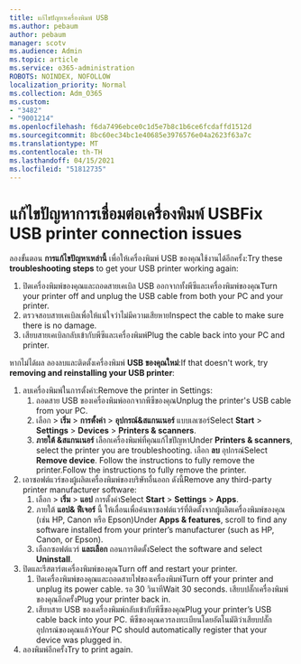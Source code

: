 ```yaml
---
title: แก้ไขปัญหาเครื่องพิมพ์ USB
ms.author: pebaum
author: pebaum
manager: scotv
ms.audience: Admin
ms.topic: article
ms.service: o365-administration
ROBOTS: NOINDEX, NOFOLLOW
localization_priority: Normal
ms.collection: Adm_O365
ms.custom:
- "3482"
- "9001214"
ms.openlocfilehash: f6da7496ebce0c1d5e7b8c1b6ce6fcdaffd1512d
ms.sourcegitcommit: 8bc60ec34bc1e40685e3976576e04a2623f63a7c
ms.translationtype: MT
ms.contentlocale: th-TH
ms.lasthandoff: 04/15/2021
ms.locfileid: "51812735"
---
```

# <a name="fix-usb-printer-connection-issues"></a><span data-ttu-id="b265d-102">แก้ไขปัญหาการเชื่อมต่อเครื่องพิมพ์ USB</span><span class="sxs-lookup"><span data-stu-id="b265d-102">Fix USB printer connection issues</span></span>

<span data-ttu-id="b265d-103">ลองขั้นตอน **การแก้ไขปัญหาเหล่านี้** เพื่อให้เครื่องพิมพ์ USB ของคุณใช้งานได้อีกครั้ง:</span><span class="sxs-lookup"><span data-stu-id="b265d-103">Try these **troubleshooting steps** to get your USB printer working again:</span></span>

1. <span data-ttu-id="b265d-104">ปิดเครื่องพิมพ์ของคุณและถอดสายเคเบิล USB ออกจากทั้งพีซีและเครื่องพิมพ์ของคุณ</span><span class="sxs-lookup"><span data-stu-id="b265d-104">Turn your printer off and unplug the USB cable from both your PC and your printer.</span></span>
2. <span data-ttu-id="b265d-105">ตรวจสอบสายเคเบิลเพื่อให้แน่ใจว่าไม่มีความเสียหาย</span><span class="sxs-lookup"><span data-stu-id="b265d-105">Inspect the cable to make sure there is no damage.</span></span>
3. <span data-ttu-id="b265d-106">เสียบสายเคเบิลกลับเข้ากับพีซีและเครื่องพิมพ์</span><span class="sxs-lookup"><span data-stu-id="b265d-106">Plug the cable back into your PC and printer.</span></span>

<span data-ttu-id="b265d-107">หากไม่ได้ผล ลองลบและติดตั้งเครื่องพิมพ์ **USB ของคุณใหม่**:</span><span class="sxs-lookup"><span data-stu-id="b265d-107">If that doesn't work, try **removing and reinstalling your USB printer**:</span></span>

1. <span data-ttu-id="b265d-108">ลบเครื่องพิมพ์ในการตั้งค่า:</span><span class="sxs-lookup"><span data-stu-id="b265d-108">Remove the printer in Settings:</span></span>
    1. <span data-ttu-id="b265d-109">ถอดสาย USB ของเครื่องพิมพ์ออกจากพีซีของคุณ</span><span class="sxs-lookup"><span data-stu-id="b265d-109">Unplug the printer's USB cable from your PC.</span></span>
    2. <span data-ttu-id="b265d-110">เลือก  >  **เริ่ม**  >  **การตั้งค่า**  >  **อุปกรณ์&สแกนเนอร์** แบบเลเซอร์</span><span class="sxs-lookup"><span data-stu-id="b265d-110">Select **Start** > **Settings** > **Devices** > **Printers & scanners**.</span></span>
    3. <span data-ttu-id="b265d-111">**ภายใต้ &สแกนเนอร์** เลือกเครื่องพิมพ์ที่คุณแก้ไขปัญหา</span><span class="sxs-lookup"><span data-stu-id="b265d-111">Under **Printers & scanners**, select the printer you are troubleshooting.</span></span> <span data-ttu-id="b265d-112">เลือก **ลบ** อุปกรณ์</span><span class="sxs-lookup"><span data-stu-id="b265d-112">Select **Remove device**.</span></span> <span data-ttu-id="b265d-113">Follow the instructions to fully remove the printer.</span><span class="sxs-lookup"><span data-stu-id="b265d-113">Follow the instructions to fully remove the printer.</span></span>
2. <span data-ttu-id="b265d-114">เอาซอฟต์แวร์ของผู้ผลิตเครื่องพิมพ์ของบริษัทอื่นออก ดังนี้</span><span class="sxs-lookup"><span data-stu-id="b265d-114">Remove any third-party printer manufacturer software:</span></span>
    1. <span data-ttu-id="b265d-115">เลือก  >  **เริ่ม**  >  **แอป** การตั้งค่า</span><span class="sxs-lookup"><span data-stu-id="b265d-115">Select **Start** > **Settings** > **Apps**.</span></span>
    2. <span data-ttu-id="b265d-116">ภายใต้ **แอป& ฟีเจอร์** นี้ ให้เลื่อนเพื่อค้นหาซอฟต์แวร์ที่ติดตั้งจากผู้ผลิตเครื่องพิมพ์ของคุณ (เช่น HP, Canon หรือ Epson)</span><span class="sxs-lookup"><span data-stu-id="b265d-116">Under **Apps & features**, scroll to find any software installed from your printer’s manufacturer (such as HP, Canon, or Epson).</span></span>
    3. <span data-ttu-id="b265d-117">เลือกซอฟต์แวร์ **และเลือก** ถอนการติดตั้ง</span><span class="sxs-lookup"><span data-stu-id="b265d-117">Select the software and select **Uninstall**.</span></span>
3. <span data-ttu-id="b265d-118">ปิดและรีสตาร์ตเครื่องพิมพ์ของคุณ</span><span class="sxs-lookup"><span data-stu-id="b265d-118">Turn off and restart your printer.</span></span><br>
    1. <span data-ttu-id="b265d-119">ปิดเครื่องพิมพ์ของคุณและถอดสายไฟของเครื่องพิมพ์</span><span class="sxs-lookup"><span data-stu-id="b265d-119">Turn off your printer and unplug its power cable.</span></span> <span data-ttu-id="b265d-120">รอ 30 วินาที</span><span class="sxs-lookup"><span data-stu-id="b265d-120">Wait 30 seconds.</span></span> <span data-ttu-id="b265d-121">เสียบปลั๊กเครื่องพิมพ์ของคุณอีกครั้ง</span><span class="sxs-lookup"><span data-stu-id="b265d-121">Plug your printer back in.</span></span>
    2. <span data-ttu-id="b265d-122">เสียบสาย USB ของเครื่องพิมพ์กลับเข้ากับพีซีของคุณ</span><span class="sxs-lookup"><span data-stu-id="b265d-122">Plug your printer’s USB cable back into your PC.</span></span> <span data-ttu-id="b265d-123">พีซีของคุณควรลงทะเบียนโดยอัตโนมัติว่าเสียบปลั๊กอุปกรณ์ของคุณแล้ว</span><span class="sxs-lookup"><span data-stu-id="b265d-123">Your PC should automatically register that your device was plugged in.</span></span>
4. <span data-ttu-id="b265d-124">ลองพิมพ์อีกครั้ง</span><span class="sxs-lookup"><span data-stu-id="b265d-124">Try to print again.</span></span>